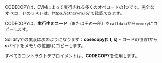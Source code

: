 CODECOPYは、EVMによって実行される多くのオペコードの1つです。完全なオペコードのリストは、<a href="https://ethervm.io/" target="_blank">https://ethervm.io/</a> で確認できます。

CODECOPYは、**実行中のコード**（またはその一部）を`calldata`から`memory`にコピーします。

Solidityでの実装は次のようになります：**codecopy(t, f, s)** - コードの位置**f**から**s**バイトをメモリの位置**t**にコピーします。

すべてのコントラクトデプロイメントは、**CODECOPY**を使用します。